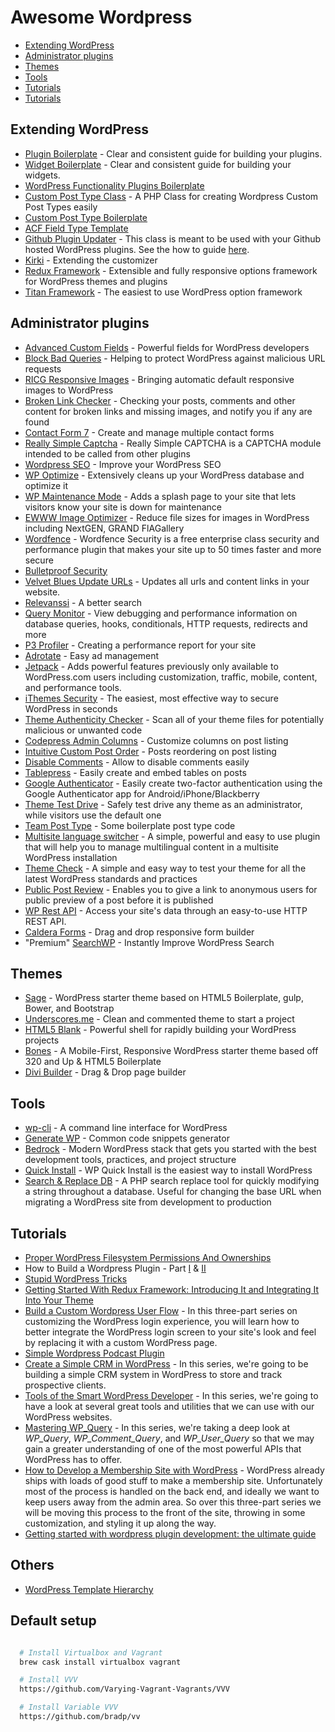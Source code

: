 # Awesome Wordpress
- [Extending WordPress](#extending-wordpress)
- [Administrator plugins](#administrator-plugins)
- [Themes](#themes)
- [Tools](#tools)
- [Tutorials](#tutorials)
- [Tutorials](#default-setup)


## Extending WordPress
- [Plugin Boilerplate](https://github.com/tommcfarlin/WordPress-Plugin-Boilerplate) - Clear and consistent guide for building your plugins.
- [Widget Boilerplate](https://github.com/tommcfarlin/WordPress-Widget-Boilerplate) - Clear and consistent guide for building your widgets.
- [WordPress Functionality Plugins Boilerplate](https://github.com/chriscoyier/css-tricks-functionality-plugin)
- [Custom Post Type Class](https://github.com/jjgrainger/wp-custom-post-type-class) - A PHP Class for creating Wordpress Custom Post Types easily
- [Custom Post Type Boilerplate](https://github.com/devinsays/team-post-type)
- [ACF Field Type Template](https://github.com/elliotcondon/acf-field-type-template)
- [Github Plugin Updater](https://github.com/radishconcepts/WordPress-GitHub-Plugin-Updater) - This class is meant to be used with your Github hosted WordPress plugins. See the how to guide [here](http://code.tutsplus.com/tutorials/toolbox-of-the-smart-wordpress-developer-wordpress-github-plugin-updater--cms-23924).
- [Kirki](https://github.com/aristath/kirki) - Extending the customizer
- [Redux Framework](https://wordpress.org/plugins/redux-framework/) - Extensible and fully responsive options framework for WordPress themes and plugins
- [Titan Framework](https://github.com/gambitph/Titan-Framework) - The easiest to use WordPress option framework


## Administrator plugins
- [Advanced Custom Fields](http://www.advancedcustomfields.com/) - Powerful fields for WordPress developers
- [Block Bad Queries](https://wordpress.org/plugins/block-bad-queries/) - Helping to protect WordPress against malicious URL requests
- [RICG Responsive Images](https://wordpress.org/plugins/ricg-responsive-images/) - Bringing automatic default responsive images to WordPress
- [Broken Link Checker](https://wordpress.org/plugins/broken-link-checker/) - Checking your posts, comments and other content for broken links and missing images, and notify you if any are found
- [Contact Form 7](https://wordpress.org/plugins/contact-form-7/) - Create and manage multiple contact forms
- [Really Simple Captcha](https://wordpress.org/plugins/really-simple-captcha/) - Really Simple CAPTCHA is a CAPTCHA module intended to be called from other plugins
- [Wordpress SEO](https://wordpress.org/plugins/wordpress-seo/) - Improve your WordPress SEO
- [WP Optimize](https://wordpress.org/plugins/wp-optimize/) - Extensively cleans up your WordPress database and optimize it
- [WP Maintenance Mode](https://wordpress.org/plugins/wp-maintenance-mode/) - Adds a splash page to your site that lets visitors know your site is down for maintenance
- [EWWW Image Optimizer](https://wordpress.org/plugins/ewww-image-optimizer/) - Reduce file sizes for images in WordPress including NextGEN, GRAND FlAGallery
- [Wordfence](https://wordpress.org/plugins/wordfence/) - Wordfence Security is a free enterprise class security and performance plugin that makes your site up to 50 times faster and more secure
- [Bulletproof Security](https://wordpress.org/plugins/bulletproof-security/)
- [Velvet Blues Update URLs](https://wordpress.org/plugins/velvet-blues-update-urls/) - Updates all urls and content links in your website.
- [Relevanssi](https://wordpress.org/plugins/relevanssi/) - A better search
- [Query Monitor](https://wordpress.org/plugins/query-monitor/) - View debugging and performance information on database queries, hooks, conditionals, HTTP requests, redirects and more
- [P3 Profiler](https://wordpress.org/plugins/p3-profiler/) - Creating a performance report for your site
- [Adrotate](https://wordpress.org/plugins/adrotate/) - Easy ad management
- [Jetpack](https://wordpress.org/plugins/jetpack/) - Adds powerful features previously only available to WordPress.com users including customization, traffic, mobile, content, and performance tools.
- [iThemes Security](https://tr.wordpress.org/plugins/better-wp-security/) - The easiest, most effective way to secure WordPress in seconds
- [Theme Authenticity Checker](https://wordpress.org/plugins/tac/) - Scan all of your theme files for potentially malicious or unwanted code
- [Codepress Admin Columns](https://wordpress.org/plugins/codepress-admin-columns/) - Customize columns on post listing
- [Intuitive Custom Post Order](https://wordpress.org/plugins/intuitive-custom-post-order/) - Posts reordering on post listing
- [Disable Comments](https://wordpress.org/plugins/disable-comments/) - Allow to disable comments easily
- [Tablepress](https://wordpress.org/plugins/tablepress/) - Easily create and embed tables on posts
- [Google Authenticator](https://wordpress.org/plugins/google-authenticator/) - Easily create two-factor authentication using the Google Authenticator app for Android/iPhone/Blackberry
- [Theme Test Drive](https://wordpress.org/plugins/theme-test-drive/) - Safely test drive any theme as an administrator, while visitors use the default one
- [Team Post Type](https://github.com/devinsays/team-post-type) - Some boilerplate post type code
- [Multisite language switcher](https://wordpress.org/plugins/multisite-language-switcher/) - A simple, powerful and easy to use plugin that will help you to manage multilingual content in a multisite WordPress installation
- [Theme Check](https://wordpress.org/plugins/theme-check/) - A simple and easy way to test your theme for all the latest WordPress standards and practices
- [Public Post Review](https://wordpress.org/plugins/public-post-preview/) - Enables you to give a link to anonymous users for public preview of a post before it is published
- [WP Rest API](https://wordpress.org/plugins/rest-api/) - Access your site's data through an easy-to-use HTTP REST API.
- [Caldera Forms](https://wordpress.org/plugins/caldera-forms/) - Drag and drop responsive form builder
- "Premium" [SearchWP](https://searchwp.com/) - Instantly Improve WordPress Search


## Themes
- [Sage](https://github.com/roots/sage) - WordPress starter theme based on HTML5 Boilerplate, gulp, Bower, and Bootstrap
- [Underscores.me](http://underscores.me/) - Clean and commented theme to start a project
- [HTML5 Blank](https://github.com/toddmotto/html5blank) - Powerful shell for rapidly building your WordPress projects
- [Bones](https://github.com/eddiemachado/bones) - A Mobile-First, Responsive WordPress starter theme based off 320 and Up & HTML5 Boilerplate
- [Divi Builder](http://divitheme.co.uk/) - Drag & Drop page builder


## Tools
- [wp-cli](https://github.com/wp-cli/wp-cli) - A command line interface for WordPress
- [Generate WP](http://generatewp.com/) - Common code snippets generator
- [Bedrock](https://github.com/roots/bedrock) - Modern WordPress stack that gets you started with the best development tools, practices, and project structure
- [Quick Install](http://wp-quick-install.com/) - WP Quick Install is the easiest way to install WordPress
- [Search & Replace DB](https://github.com/interconnectit/Search-Replace-DB/) - A PHP search replace tool for quickly modifying a string throughout a database. Useful for changing the base URL when migrating a WordPress site from development to production


## Tutorials
- [Proper WordPress Filesystem Permissions And Ownerships](http://www.smashingmagazine.com/2014/05/08/proper-wordpress-filesystem-permissions-ownerships/)
- How to Build a Wordpress Plugin - Part [I](https://scotch.io/tutorials/how-to-build-a-wordpress-plugin-part-1) & [II](https://scotch.io/tutorials/how-to-build-a-wordpress-plugin-part-2)
- [Stupid WordPress Tricks](https://perishablepress.com/stupid-wordpress-tricks/)
- [Getting Started With Redux Framework: Introducing It and Integrating It Into Your Theme](http://code.tutsplus.com/tutorials/getting-started-with-redux-framework-introducing-it-and-integrating-it-into-your-theme--cms-22240)
- [Build a Custom Wordpress User Flow](http://code.tutsplus.com/series/build-a-custom-wordpress-user-flow--cms-816) - In this three-part series on customizing the WordPress login experience, you will learn how to better integrate the WordPress login screen to your site's look and feel by replacing it with a custom WordPress page.
- [Simple Wordpress Podcast Plugin](https://css-tricks.com/roll-simple-wordpress-podcast-plugin/)
- [Create a Simple CRM in WordPress](http://code.tutsplus.com/series/create-a-simple-crm-in-wordpress--cms-641) - In this series, we're going to be building a simple CRM system in WordPress to store and track prospective clients.
- [Tools of the Smart WordPress Developer](http://code.tutsplus.com/series/tools-of-the-smart-wordpress-developer--cms-838) - In this series, we're going to have a look at several great tools and utilities that we can use with our WordPress websites.
- [Mastering WP_Query](http://code.tutsplus.com/series/mastering-wp_query--cms-818) - In this series, we're taking a deep look at *WP_Query*, *WP_Comment_Query*, and *WP_User_Query* so that we may gain a greater understanding of one of the most powerful APIs that WordPress has to offer.
- [How to Develop a Membership Site with WordPress](http://code.tutsplus.com/series/how-to-develop-a-membership-site-with-wordpress--cms-884) - WordPress already ships with loads of good stuff to make a membership site. Unfortunately most of the process is handled on the back end, and ideally we want to keep users away from the admin area. So over this three-part series we will be moving this process to the front of the site, throwing in some customization, and styling it up along the way.
- [Getting started with wordpress plugin development: the ultimate guide](https://premium.wpmudev.org/blog/wordpress-plugin-development-guide/)


## Others
- [WordPress Template Hierarchy](http://wphierarchy.com/)

## Default setup
```bash

  # Install Virtualbox and Vagrant
  brew cask install virtualbox vagrant

  # Install VVV
  https://github.com/Varying-Vagrant-Vagrants/VVV

  # Install Variable VVV
  https://github.com/bradp/vv
```
